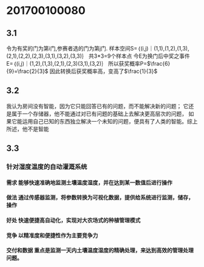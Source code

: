 ﻿# 201700100080 
## 3.1
令为有奖的门为第i门,参赛者选的门为第j门. 样本空间S=｛(i,j)｜(1,1),(1,2),(1,3),(2,1),(2,2),(2,3),(3,1),(3,2),(3,3)｝ 共3*3=9个样本点 今E为换门后中奖之事件 E=｛(i,j)｜(1,2),(1,3),(2,1),(2,3)(3,1),(3,2)｝ 所以获奖概率P=$\frac{6}{9}=\frac{2}{3}$ 因此转换后获奖概率高，变高了$\frac{1}{3}$ 
## 3.2 
我认为房间没有智能，因为它只能回答已有的问题，而不能解决新的问题； 它还是属于一个存储器，他不能通过对已有问题的基础上去解决更高层次的问题， 如果它能运用自己已知的东西独立解决一个未知的问题，便具有了人类的智能。综上所述，他不是智能 
## 3.3  
### 针对湿度温度的自动灌溉系统 
#### 需求 能够快速准确地监测土壤温度湿度，并在达到某一数值后进行操作 
#### 做法 通过传感器监测，将参数转换为可视化数据，提供给系统进行监测，储存，操作 
#### 好处 快速便捷高自动化，实现对大农场式的种植管理模式 
#### 竞争 以精准度和便捷性作为主要竞争力 
#### 交付和数据 重点是监测一天内土壤温度湿度的精确处理，来达到高效的管理处理问题。